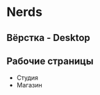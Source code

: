<h1>Nerds</h1>
<h2>Вёрстка - Desktop</h2>
<h2>Рабочие страницы</h2>
<ul>
  <li>Студия</li>
  <li>Магазин</li>
</ul>
